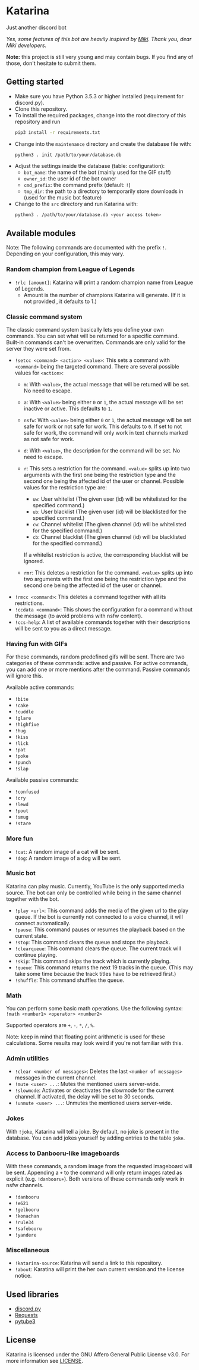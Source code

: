 # Katarina

Just another discord bot

*Yes, some features of this bot are heavily inspired by [Miki](https://miki.ai). Thank you, dear Miki developers.*

**Note:** this project is still very young and may contain bugs. If you find any of those, don't hesitate to submit them.

## Getting started
* Make sure you have Python 3.5.3 or higher installed (requirement for discord.py).
* Clone this repository.
* To install the required packages, change into the root directory of this repository and run
  ```bash 
  pip3 install -r requirements.txt
  ```
* Change into the `maintenance` directory and create the database file with:
  ```
  python3 . init /path/to/your/database.db
  ```
* Adjust the settings inside the database (table: configuration):
    + `bot_name`: the name of the bot (mainly used for the GIF stuff)
    + `owner_id`: the user id of the bot owner
    + `cmd_prefix`: the command prefix (default: `!`)
    + `tmp_dir`: the path to a directory to temporarily store downloads in (used for the music bot feature)
* Change to the `src` directory and run Katarina with:
  ```bash 
  python3 . /path/to/your/database.db <your access token>
  ```

## Available modules

Note: The following commands are documented with the prefix `!`. Depending on your configuration, this may vary.

### Random champion from League of Legends
* `!rlc [amount]`: Katarina will print a random champion name from League of Legends.
    + Amount is the number of champions Katarina will generate. (If it is not provided , it defaults to 1.)

### Classic command system

The classic command system basically lets you define your own commands. You can set what will be returned for a specific command. Built-in commands can't be overwritten.
Commands are only valid for the server they were set from.
 
* `!setcc <command> <action> <value>`: This sets a command with `<command>` being the targeted command. There are several possible values for `<action>`:
    + `m`: With `<value>`, the actual message that will be returned will be set. No need to escape.
    + `a`: With `<value>` being either `0` or `1`, the actual message will be set inactive or active. This defaults to `1`.
    + `nsfw`: With `<value>` being either `0` or `1`, the actual message will be set safe for work or not safe for work. This defaults to `0`. If set to not safe for work, the command will only work in text channels marked as not safe for work.
    + `d`: With `<value>`, the description for the command will be set. No need to escape.
    + `r`: This sets a restriction for the command. `<value>` splits up into two arguments with the first one being the restriction type and the second one being the affected id of the user or channel. Possible values for the restriction type are:
        - `uw`: User whitelist (The given user (id) will be whitelisted for the specified command.)
        - `ub`: User blacklist (The given user (id) will be blacklisted for the specified command.)
        - `cw`: Channel whitelist (The given channel (id) will be whitelisted for the specified command.)
        - `cb`: Channel blacklist (The given channel (id) will be blacklisted for the specified command.)
        
      If a whitelist restriction is active, the corresponding blacklist will be ignored.
    + `rmr`: This deletes a restriction for the command. `<value>` splits up into two arguments with the first one being the restriction type and the second one being the affected id of the user or channel.
* `!rmcc <command>`: This deletes a command together with all its restrictions.
* `!ccdata <command>`: This shows the configuration for a command without the message (to avoid problems with nsfw content).
* `!ccs-help`: A list of available commands together with their descriptions will be sent to you as a direct message.

### Having fun with GIFs

For these commands, random predefined gifs will be sent.
There are two categories of these commands: active and passive.
For active commands, you can add one or more mentions after the command. Passive commands will ignore this.

Available active commands:
* ``!bite``
* ``!cake``
* ``!cuddle``
* ``!glare``
* ``!highfive``
* ``!hug``
* ``!kiss``
* ``!lick``
* ``!pat``
* ``!poke``
* ``!punch``
* ``!slap``

Available passive commands:
* ``!confused``
* ``!cry``
* ``!lewd``
* ``!pout``
* ``!smug``
* ``!stare``

### More fun

* `!cat`: A random image of a cat will be sent.
* `!dog`: A random image of a dog will be sent.

### Music bot

Katarina can play music. Currently, YouTube is the only supported media source.
The bot can only be controlled while being in the same channel together with the bot.

* `!play <url>`: This command adds the media of the given url to the play queue. If the bot is currently not connected to a voice channel, it will connect automatically.
* `!pause`: This command pauses or resumes the playback based on the current state.
* `!stop`: This command clears the queue and stops the playback.
* `!clearqueue`: This command clears the queue. The current track will continue playing.
* `!skip`: This command skips the track which is currently playing.
* `!queue`: This command returns the next 19 tracks in the queue. (This may take some time because the track titles have to be retrieved first.)
* `!shuffle`: This command shuffles the queue.

### Math

You can perform some basic math operations.
Use the following syntax: `!math <number1> <operator> <number2>`

Supported operators are `+`, `-`, `*`, `/`, `%`.

Note: keep in mind that floating point arithmetic is used for these calculations. Some results may look weird if you're not familiar with this.

### Admin utilities

* `!clear <number of messages>`: Deletes the last `<number of messages>` messages in the current channel.
* `!mute <user> ...`: Mutes the mentioned users server-wide.
* `!slowmode`: Activates or deactivates the slowmode for the current channel. If activated, the delay will be set to 30 seconds.
* `!unmute <user> ...`: Unmutes the mentioned users server-wide. 

### Jokes

With `!joke`, Katarina will tell a joke. By default, no joke is present in the database. You can add jokes yourself by adding entries to the table `joke`.

### Access to Danbooru-like imageboards

With these commands, a random image from the requested imageboard will be sent. Appending a `+` to the command will only return images rated as explicit (e.g. `!danbooru+`).
Both versions of these commands only work in nsfw channels.

* `!danbooru`
* `!e621`
* `!gelbooru`
* `!konachan`
* `!rule34`
* `!safebooru`
* `!yandere`

### Miscellaneous
* `!katarina-source`: Katarina will send a link to this repository.
* `!about`: Karatina will print the her own current version and the license notice.

## Used libraries

* [discord.py](https://github.com/Rapptz/discord.py)
* [Requests](https://github.com/psf/requests)
* [pytube3](https://github.com/nficano/pytube)

## License

Katarina is licensed under the GNU Affero General Public License v3.0. For more information see [LICENSE](LICENSE "GNU AGPL v3.0").
